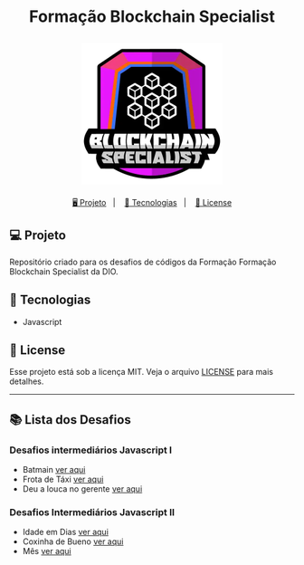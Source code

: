 <h1 align="center">
  Formação Blockchain Specialist
</h1>

<h2 align="center">
  <img src="./assets/blockchain.webp" width="250px">
</h2>

<p align="center">
  <a href="#-projeto">🖥️ Projeto</a>&nbsp;&nbsp;&nbsp;|&nbsp;&nbsp;&nbsp;
  <a href="#-tecnologias">🚀 Tecnologias</a>&nbsp;&nbsp;&nbsp;|&nbsp;&nbsp;&nbsp;
  <a href="#-license">📝 License</a>
</p>

## 💻 Projeto

Repositório criado para os desafios de códigos da Formação Formação Blockchain Specialist da DIO.

## 🚀 Tecnologias

- Javascript

## 📝 License

Esse projeto está sob a licença MIT. Veja o arquivo [LICENSE](LICENSE) para mais detalhes.

---

## 📚 Lista dos Desafios

### Desafios intermediários Javascript I

- Batmain [ver aqui](./DesafioIntermediarioI1/main.js)
- Frota de Táxi [ver aqui](./DesafioIntermediarioI2/main.js)
- Deu a louca no gerente [ver aqui](./DesafioIntermediarioI3/main.js)

### Desafios Intermediários Javascript II

- Idade em Dias [ver aqui](./DesafioIntermediarioII1/main.js)
- Coxinha de Bueno [ver aqui](./DesafioIntermediarioII2/main.js)
- Mês [ver aqui](./DesafioIntermediarioII3/main.js)
